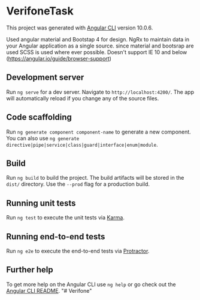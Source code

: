 # VerifoneTask

This project was generated with [Angular CLI](https://github.com/angular/angular-cli) version 10.0.6.


Used angular material and Bootstap 4 for design.
NgRx to maintain data in your Angular application as a single source.
since material and bootsrap are used SCSS is used where ever possible.
Doesn't support IE 10 and below (https://angular.io/guide/browser-support)

## Development server

Run `ng serve` for a dev server. Navigate to `http://localhost:4200/`. The app will automatically reload if you change any of the source files.

## Code scaffolding

Run `ng generate component component-name` to generate a new component. You can also use `ng generate directive|pipe|service|class|guard|interface|enum|module`.

## Build

Run `ng build` to build the project. The build artifacts will be stored in the `dist/` directory. Use the `--prod` flag for a production build.

## Running unit tests

Run `ng test` to execute the unit tests via [Karma](https://karma-runner.github.io).

## Running end-to-end tests

Run `ng e2e` to execute the end-to-end tests via [Protractor](http://www.protractortest.org/).

## Further help

To get more help on the Angular CLI use `ng help` or go check out the [Angular CLI README](https://github.com/angular/angular-cli/blob/master/README.md).
"# Verifone" 
